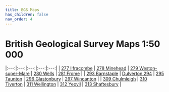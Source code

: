 ```yaml
---
title: BGS Maps
has_children: false
nav_order: 4
---
```


# British Geological Survey Maps 1:50 000

|:---:|:---:|:---:|:---:|:---:|
| [277 Ilfracombe](https://largeimages.bgs.ac.uk/iip/mapsportal.html?id=1001770) | [278 Minehead](https://largeimages.bgs.ac.uk/iip/mapsportal.html?id=1001771) | [279 Weston-super-Mare](https://largeimages.bgs.ac.uk/iip/mapsportal.html?id=1001772) | [280 Wells](https://largeimages.bgs.ac.uk/iip/mapsportal.html?id=1001773) | [281 Frome](https://largeimages.bgs.ac.uk/iip/mapsportal.html?id=1001774) |
| [293 Barnstaple](https://largeimages.bgs.ac.uk/iip/mapsportal.html?id=1001785) | [Dulverton 294](https://largeimages.bgs.ac.uk/iip/mapsportal.html?id=1001786) | [295 Taunton](https://largeimages.bgs.ac.uk/iip/mapsportal.html?id=1001787) | [296 Glastonbury](https://largeimages.bgs.ac.uk/iip/mapsportal.html?id=1001788) | [297 Wincanton](https://largeimages.bgs.ac.uk/iip/mapsportal.html?id=1001789 "Wincanton") |
| [309 Chulmleigh](https://largeimages.bgs.ac.uk/iip/mapsportal.html?id=1001799 "Chulmleigh") | [310 Tiverton](https://largeimages.bgs.ac.uk/iip/mapsportal.html?id=1004276 "Tiverton") | [311 Wellington](https://largeimages.bgs.ac.uk/iip/mapsportal.html?id=1001801 "Wellington") | [312 Yeovil](https://largeimages.bgs.ac.uk/iip/mapsportal.html?id=1001802 "Yeovil") | [313 Shaftesbury](https://largeimages.bgs.ac.uk/iip/mapsportal.html?id=1001803 "Shaftesbury") |
